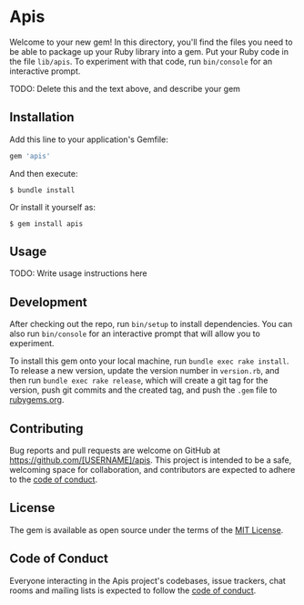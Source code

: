 # Apis

Welcome to your new gem! In this directory, you'll find the files you need to be able to package up your Ruby library into a gem. Put your Ruby code in the file `lib/apis`. To experiment with that code, run `bin/console` for an interactive prompt.

TODO: Delete this and the text above, and describe your gem

## Installation

Add this line to your application's Gemfile:

```ruby
gem 'apis'
```

And then execute:

    $ bundle install

Or install it yourself as:

    $ gem install apis

## Usage

TODO: Write usage instructions here

## Development

After checking out the repo, run `bin/setup` to install dependencies. You can also run `bin/console` for an interactive prompt that will allow you to experiment.

To install this gem onto your local machine, run `bundle exec rake install`. To release a new version, update the version number in `version.rb`, and then run `bundle exec rake release`, which will create a git tag for the version, push git commits and the created tag, and push the `.gem` file to [rubygems.org](https://rubygems.org).

## Contributing

Bug reports and pull requests are welcome on GitHub at https://github.com/[USERNAME]/apis. This project is intended to be a safe, welcoming space for collaboration, and contributors are expected to adhere to the [code of conduct](https://github.com/[USERNAME]/apis/blob/master/CODE_OF_CONDUCT.md).

## License

The gem is available as open source under the terms of the [MIT License](https://opensource.org/licenses/MIT).

## Code of Conduct

Everyone interacting in the Apis project's codebases, issue trackers, chat rooms and mailing lists is expected to follow the [code of conduct](https://github.com/[USERNAME]/apis/blob/master/CODE_OF_CONDUCT.md).
